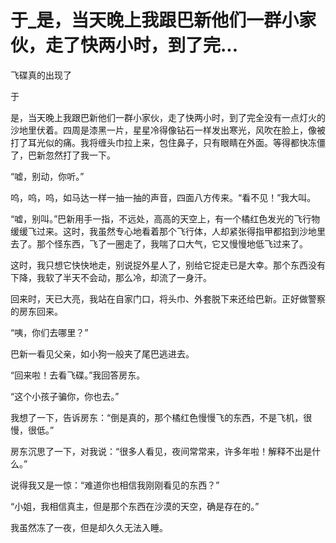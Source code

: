 # 于_是，当天晚上我跟巴新他们一群小家伙，走了快两小时，到了完...

飞碟真的出现了

于

是，当天晚上我跟巴新他们一群小家伙，走了快两小时，到了完全没有一点灯火的沙地里伏着。四周是漆黑一片，星星冷得像钻石一样发出寒光，风吹在脸上，像被打了耳光似的痛。我将缠头巾拉上来，包住鼻子，只有眼睛在外面。等得都快冻僵了，巴新忽然打了我一下。

“嘘，别动，你听。”

呜，呜，呜，如马达一样一抽一抽的声音，四面八方传来。“看不见！”我大叫。

“嘘，别叫。”巴新用手一指，不远处，高高的天空上，有一个橘红色发光的飞行物缓缓飞过来。这时，我虽然专心地看着那个飞行体，人却紧张得指甲都掐到沙地里去了。那个怪东西，飞了一圈走了，我喘了口大气，它又慢慢地低飞过来了。

这时，我只想它快快地走，别说捉外星人了，别给它捉走已是大幸。那个东西没有下降，我软了半天不会动，那么冷，却流了一身汗。

回来时，天已大亮，我站在自家门口，将头巾、外套脱下来还给巴新。正好做警察的房东回来。

“咦，你们去哪里？”

巴新一看见父亲，如小狗一般夹了尾巴逃进去。

“回来啦！去看飞碟。”我回答房东。

“这个小孩子骗你，你也去。”

我想了一下，告诉房东：“倒是真的，那个橘红色慢慢飞的东西，不是飞机，很慢，很低。”

房东沉思了一下，对我说：“很多人看见，夜间常常来，许多年啦！解释不出是什么。”

说得我又是一惊：“难道你也相信我刚刚看见的东西？”

“小姐，我相信真主，但是那个东西在沙漠的天空，确是存在的。”

我虽然冻了一夜，但是却久久无法入睡。
